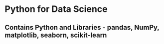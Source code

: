 # Python for Data Science

## Contains Python and Libraries - pandas, NumPy, matplotlib, seaborn, scikit-learn
